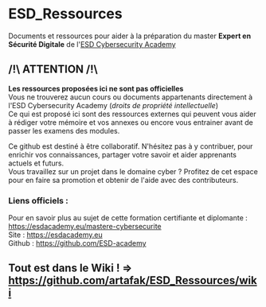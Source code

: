 # ESD_Ressources
Documents et ressources pour aider à la préparation du master **Expert en Sécurité Digitale** de l'[ESD Cybersecurity Academy](https://esdacademy.eu)  


## /!\ ATTENTION /!\
**Les ressources proposées ici ne sont pas officielles**  
Vous ne trouverez aucun cours ou documents appartenants directement à l'ESD Cybersecurity Academy (_droits de propriété intellectuelle_)  
Ce qui est proposé ici sont des ressources externes qui peuvent vous aider à rédiger votre mémoire et vos annexes ou encore vous entrainer avant de passer les examens des modules. 

Ce github est destiné à être collaboratif. N'hésitez pas à y contribuer, pour enrichir vos connaissances, partager votre savoir et aider apprenants actuels et futurs.  
Vous travaillez sur un projet dans le domaine cyber ? Profitez de cet espace pour en faire sa promotion et obtenir de l'aide avec des contributeurs.  


### Liens officiels :
Pour en savoir plus au sujet de cette formation certifiante et diplomante : https://esdacademy.eu/mastere-cybersecurite    
Site : https://esdacademy.eu  
Github : https://github.com/ESD-academy


## Tout est dans le Wiki ! => https://github.com/artafak/ESD_Ressources/wiki
